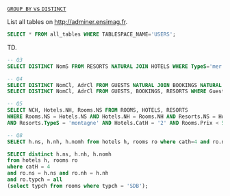
[`GROUP BY` vs `DISTINCT`](https://stackoverflow.com/questions/581521/whats-faster-select-distinct-or-group-by-in-mysql)

List all tables on http://adminer.ensimag.fr.
```sql
SELECT * FROM all_tables WHERE TABLESPACE_NAME='USERS';
```

TD.
```sql
-- Q3
SELECT DISTINCT NomS FROM RESORTS NATURAL JOIN HOTELS WHERE TypeS='mer' AND CatH='4'; 

-- Q4
SELECT DISTINCT NomCl, AdrCl FROM GUESTS NATURAL JOIN BOOKINGS NATURAL JOIN RESORTS WHERE TypeS='montagne';
SELECT DISTINCT NomCl, AdrCl FROM GUESTS, BOOKINGS, RESORTS WHERE Guests.NCL = Bookings.NCL AND Bookings.NS = Resorts.NS AND Resorts.TypeS='montagne';

-- Q5
SELECT NCH, Hotels.NH, Rooms.NS FROM ROOMS, HOTELS, RESORTS
WHERE Rooms.NS = Hotels.NS AND Hotels.NH = Rooms.NH AND Resorts.NS = Hotels.NS
AND Resorts.TypeS = 'montagne' AND Hotels.CatH = '2' AND Rooms.Prix < 50;

-- Q8
SELECT h.ns, h.nh, h.nomh from hotels h, rooms ro where cath=4 and ro.ns = h.ns and ro.nh = h.nh group by h.ns, h.nh, h.nomh having min(ro.typch) = 'SDB';

SELECT distinct h.ns, h.nh, h.nomh 
from hotels h, rooms ro 
where catH = 4 
and ro.ns = h.ns and ro.nh = h.nh 
and ro.typch = all
(select typch from rooms where typch = 'SDB');

```